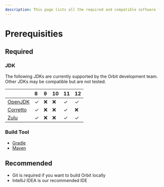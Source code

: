 ```yaml
---
description: This page lists all the required and compatible software for Orbit
---
```


# Prerequisities

## Required

### JDK

The following JDKs are currently supported by the Orbit development team. Other JDKs may be compatible but are not tested.

|  | 8 | 9 | 10 | 11 | 12 |
| :--- | :--- | :--- | :--- | :--- | :--- |
| [OpenJDK](https://openjdk.java.net/) | ✓ | ❌ | ❌ | ✓ | ✓ |
| [Corretto](https://aws.amazon.com/corretto/) | ✓ | ❌ | ❌ | ✓ | ❌ |
| [Zulu](https://www.azul.com/downloads/zulu/) | ✓ | ❌ | ❌ | ✓ | ✓ |

### Build Tool

* [Gradle](https://gradle.org/)
* [Maven](http://maven.apache.org/)

## Recommended

* Git is required if you want to build Orbit locally
* IntelliJ IDEA is our recommended IDE

